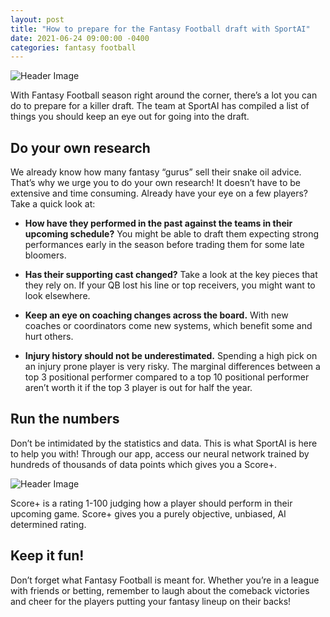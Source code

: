 ```yaml
---
layout: post
title: "How to prepare for the Fantasy Football draft with SportAI"
date: 2021-06-24 09:00:00 -0400
categories: fantasy football
---
```

![Header Image]({{site.baseurl}}/assets/images-posts/sportai-nfl-bw.png)

With Fantasy Football season right around the corner, there’s a lot you can do to prepare for a killer draft. The team at SportAI has compiled a list of things you should keep an eye out for going into the draft.

## Do your own research

We already know how many fantasy “gurus” sell their snake oil advice. That’s why we urge you to do your own research! It doesn’t have to be extensive and time consuming. Already have your eye on a few players? Take a quick look at:
-	**How have they performed in the past against the teams in their upcoming schedule?** You might be able to draft them expecting strong performances early in the season before trading them for some late bloomers.

-	**Has their supporting cast changed?** Take a look at the key pieces that they rely on. If your QB lost his line or top receivers, you might want to look elsewhere.

-	**Keep an eye on coaching changes across the board.** With new coaches or coordinators come new systems, which benefit some and hurt others.

-	**Injury history should not be underestimated.** Spending a high pick on an injury prone player is very risky. The marginal differences between a top 3 positional performer compared to a top 10 positional performer aren’t worth it if the top 3 player is out for half the year.

## Run the numbers

Don’t be intimidated by the statistics and data. This is what SportAI is here to help you with! Through our app, access our neural network trained by hundreds of thousands of data points which gives you a Score+.

![Header Image]({{site.baseurl}}/assets/images-posts/score.png)

Score+ is a rating 1-100 judging how a player should perform in their upcoming game. Score+ gives you a purely objective, unbiased, AI determined rating.

## Keep it fun!

Don’t forget what Fantasy Football is meant for. Whether you’re in a league with friends or betting, remember to laugh about the comeback victories and cheer for the players putting your fantasy lineup on their backs!
